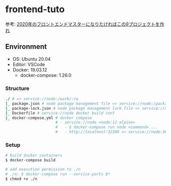 # frontend-tuto

参考: [2020年のフロントエンドマスターになりたければこの9プロジェクトを作れ](https://qiita.com/rana_kualu/items/915345b8f3f870cfe2aa)

## Environment

- OS: Ubuntu 20.04
- Editor: VSCode
- Docker: 19.03.12
    - docker-compose: 1.26.0

### Structure
```bash
./ # => service://node:/work/:rw
|_ package.json # node package management file => service://node:/package.json:rw
|_ package-lock.json # node package management lock file => service://node:/package-lock.json:rw
|_ Dockerfile # service://node docker build conf
|_ docker-compose.yml # docker compose
                      # - service://node <node:12-alpine>
                      #   - $ docker-compose run node <command> ...
                      #   - http://localhost:32300 => service://node:3000
```

### Setup
```bash
# build docker containers
$ docker-compose build

# add execution permission to ./n
# ./n: $ docker-compose run --service-ports $*
$ chmod +x ./n
```
